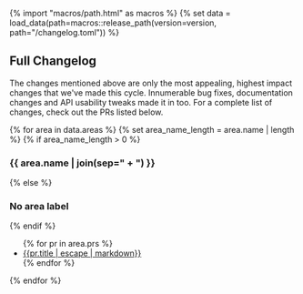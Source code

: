 {% import "macros/path.html" as macros %}
{% set data = load_data(path=macros::release_path(version=version, path="/changelog.toml")) %}

## Full Changelog

The changes mentioned above are only the most appealing, highest impact changes that we've made this cycle.
Innumerable bug fixes, documentation changes and API usability tweaks made it in too.
For a complete list of changes, check out the PRs listed below.

{% for area in data.areas %}
{% set area_name_length = area.name | length %}
{% if area_name_length > 0 %}
### {{ area.name | join(sep=" + ") }}
{% else %}
### No area label
{% endif %}

<ul class="pr-list">
{% for pr in area.prs %}
<li class="pr-list__item"><a href="https://github.com/bevyengine/bevy/pull/{{pr.number}}">{{pr.title | escape | markdown}}</a></li>
{% endfor %}
</ul>
{% endfor %}

